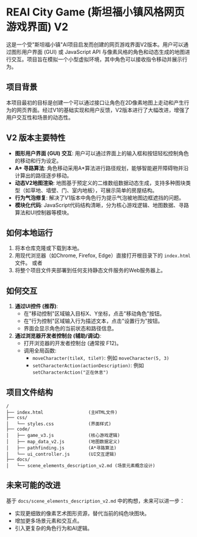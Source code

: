 # REAI City Game (斯坦福小镇风格网页游戏界面) V2

这是一个受"斯坦福小镇"AI项目启发而创建的网页游戏界面V2版本。用户可以通过图形用户界面 (GUI) 或 JavaScript API 与像素风格的角色和动态生成的地图进行交互。项目旨在模拟一个小型虚拟环境，其中角色可以接收指令移动并展示行为。

## 项目背景

本项目最初的目标是创建一个可以通过接口让角色在2D像素地图上走动和产生行为的网页界面。经过V1的基础实现和用户反馈，V2版本进行了大幅改进，增强了用户交互性和场景的动态性。

## V2 版本主要特性

*   **图形用户界面 (GUI) 交互**: 用户可以通过界面上的输入框和按钮轻松控制角色的移动和行为设定。
*   **A\* 寻路算法**: 角色移动采用A\*算法进行路径规划，能够智能避开障碍物并沿计算出的路径逐步移动。
*   **动态V2地图渲染**: 地图基于预定义的二维数组数据动态生成，支持多种图块类型（如草地、墙壁、门、室内地板），可展示简单的房屋结构。
*   **行为气泡修复**: 解决了V1版本中角色行为提示气泡被地图边框遮挡的问题。
*   **模块化代码**: JavaScript代码结构清晰，分为核心游戏逻辑、地图数据、寻路算法和UI控制器等模块。

## 如何本地运行

1.  将本仓库克隆或下载到本地。
2.  用现代浏览器（如Chrome, Firefox, Edge）直接打开根目录下的 `index.html` 文件。
    或者
3.  将整个项目文件夹部署到任何支持静态文件服务的Web服务器上。

## 如何交互

1.  **通过UI控件 (推荐)**:
    *   在"移动控制"区域输入目标X、Y坐标，点击"移动角色"按钮。
    *   在"行为控制"区域输入行为描述文本，点击"设置行为"按钮。
    *   界面会显示角色的当前状态和路径信息。
2.  **通过浏览器开发者控制台 (辅助/调试)**:
    *   打开浏览器的开发者控制台 (通常按 F12)。
    *   调用全局函数:
        *   `moveCharacter(tileX, tileY)`: 例如 `moveCharacter(5, 3)`
        *   `setCharacterAction(actionDescription)`: 例如 `setCharacterAction("正在休息")`

## 项目文件结构

```
/
├── index.html                 (主HTML文件)
├── css/
│   └── styles.css             (界面样式)
├── code/
│   ├── game_v3.js             (核心游戏逻辑)
│   ├── map_data_v2.js         (地图数据定义)
│   ├── pathfinding.js         (A*寻路算法)
│   └── ui_controller.js       (UI交互逻辑)
├── docs/
│   └── scene_elements_description_v2.md (场景元素概念设计)
```

## 未来可能的改进

基于 `docs/scene_elements_description_v2.md` 中的构想，未来可以进一步：
*   实现更细致的像素艺术图形资源，替代当前的纯色块图块。
*   增加更多场景元素和交互点。
*   引入更复杂的角色行为和AI逻辑。